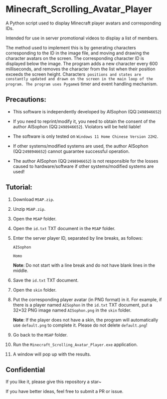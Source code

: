 # Minecraft_Scrolling_Avatar_Player
A Python script used to display Minecraft player avatars and corresponding IDs.

Intended for use in server promotional videos to display a list of members.

The method used to implement this is by generating characters corresponding to the ID in the image file, and moving and drawing the character avatars on the screen. The corresponding character ID is displayed below the image. The program adds a new character every 600 milliseconds, and removes the character from the list when their position exceeds the screen height. Characters` positions and states are constantly updated and drawn on the screen in the main loop of the program. The program uses Pygame`s timer and event handling mechanism.

## Precautions:
- This software is independently developed by AISophon (QQ:`2498946652`)

- If you need to reprint/modify it, you need to obtain the consent of the author AISophon (QQ:`2498946652`). Violators will be held liable!

- The software is only tested on `Windows 11 Home Chinese Version 22H2`.

- If other systems/modified systems are used, the author AISophon (QQ:`2498946652`) cannot guarantee successful operation.

- The author AISophon (QQ:`2498946652`) is not responsible for the losses caused to hardware/software if other systems/modified systems are used!

## Tutorial:
1. Download `MSAP.zip`.

2. Unzip `MSAP.zip`.

3. Open the `MSAP` folder.

4. Open the `id.txt` TXT document in the `MSAP` folder.

5. Enter the server player ID, separated by line breaks, as follows:

   `AISophon`

   `Homo`

   **Note**: Do not start with a line break and do not have blank lines in the middle.

6. Save the `id.txt` TXT document.

7. Open the `skin` folder.

8. Put the corresponding player avatar (in PNG format) in it. For example, if there is a player named `AISophon` in the `id.txt` TXT document, put a 32*32 PNG image named `AISophon.png` in the `skin` folder.

   **Note**: If the player does not have a skin, the program will automatically use `default.png` to complete it. Please do not delete `default.png`!

9. Go back to the `MSAP` folder.

10. Run the `Minecraft_Scrolling_Avatar_Player.exe` application.

11. A window will pop up with the results.

## Confidential
If you like it, please give this repository a star~

If you have better ideas, feel free to submit a PR or issue.

